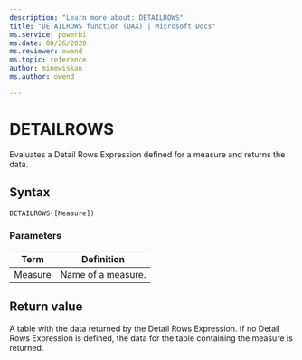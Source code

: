 ```yaml
---
description: "Learn more about: DETAILROWS"
title: "DETAILROWS function (DAX) | Microsoft Docs"
ms.service: powerbi 
ms.date: 08/26/2020
ms.reviewer: owend
ms.topic: reference
author: minewiskan
ms.author: owend

---
```

# DETAILROWS

Evaluates a Detail Rows Expression defined for a measure and returns the data.

## Syntax  
  
```dax
DETAILROWS([Measure])  
```
  
### Parameters  
  
|Term|Definition|  
|--------|--------------|  
|Measure|Name of a measure.|  
  
## Return value

A table with the data returned by the Detail Rows Expression. If no Detail Rows Expression is defined, the data for the table containing the measure is returned.
